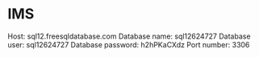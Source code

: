 # IMS
Host: sql12.freesqldatabase.com
Database name: sql12624727
Database user: sql12624727
Database password: h2hPKaCXdz
Port number: 3306 
